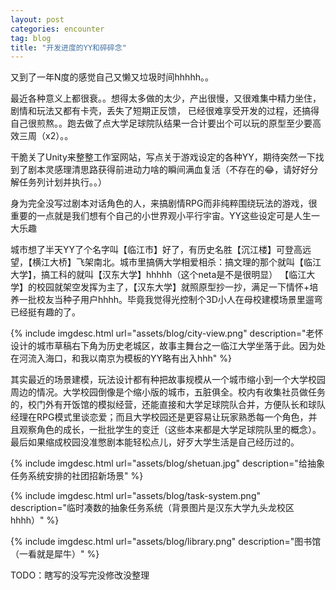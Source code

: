 ```yaml
---
layout: post
categories: encounter
tag: blog
title: "开发进度的YY和碎碎念"
---
```


又到了一年N度的感觉自己又懒又垃圾时间hhhhh。。

最近各种意义上都很衰。。想得太多做的太少，产出很慢，又很难集中精力坐住，剧情和玩法又都有卡壳，丢失了短期正反馈，
已经很难享受开发的过程，还搞得自己很煎熬。。跑去做了点大学足球院队结果一合计要出个可以玩的原型至少要高效三周（x2）。。

干脆关了Unity来整整工作室网站，写点关于游戏设定的各种YY，期待突然一下找到了剧本灵感理清思路获得前进动力啥的瞬间满血复活（不存在的😂，请好好分解任务列计划并执行。。）

身为完全没写过剧本对话角色的人，来搞剧情RPG而非纯粹围绕玩法的游戏，很重要的一点就是我们想有个自己的小世界观小平行宇宙。YY这些设定可是人生一大乐趣

城市想了半天YY了个名字叫【临江市】好了，有历史名胜【沉江楼】可登高远望，【横江大桥】飞架南北。城市里搞俩大学相爱相杀：搞文理的那个就叫【临江大学】，搞工科的就叫【汉东大学】hhhhh（这个neta是不是很明显）
【临江大学】的校园就架空发挥为主了，【汉东大学】就照原型抄一抄，满足一下情怀+培养一批校友当种子用户hhhh。毕竟我觉得光控制个3D小人在母校建模场景里遛弯已经挺有趣的了。

{% include imgdesc.html url="assets/blog/city-view.png" description="老怀设计的城市草稿右下角为历史老城区，故事主舞台之一临江大学坐落于此。因为处在河流入海口，和我以南京为模板的YY略有出入hhh" %}

其实最近的场景建模，玩法设计都有种把故事规模从一个城市缩小到一个大学校园周边的情况。大学校园倒像是个缩小版的城市，五脏俱全。校内有收集社员做任务的，校门外有开饭馆的模拟经营，还能直接和大学足球院队合并，方便队长和球队经理在RPG模式里谈恋爱；而且大学校园还是更容易让玩家熟悉每一个角色，并且观察角色的成长，一批批学生的变迁（这些本来都是大学足球院队里的概念）。最后如果缩成校园没准憋剧本能轻松点儿，好歹大学生活是自己经历过的。

{% include imgdesc.html url="assets/blog/shetuan.jpg" description="给抽象任务系统安排的社团招新场景" %}

{% include imgdesc.html url="assets/blog/task-system.png" description="临时凑数的抽象任务系统（背景图片是汉东大学九头龙校区hhhh）" %}

{% include imgdesc.html url="assets/blog/library.png" description="图书馆（一看就是犀牛）" %}


TODO：瞎写的没写完没修改没整理


